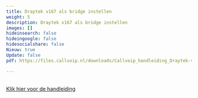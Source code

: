 ```yaml
---
title: Draytek v167 als bridge instellen
weight: 5
description: Draytek v167 als bridge instellen
images: []
hideinsearch: false
hideingoogle: false
hidesocialshare: false
Nieuw: true
Update: false
pdf: https://files.callvoip.nl/downloads/Callvoip_handleiding_Draytek-v167-Bridged-instellen.pdf

---
```

<br>
<a href="https://files.callvoip.nl/downloads/Callvoip_handleiding_Draytek-v167-Bridged-instellen.pdf" class="button" target="_blank">Klik hier voor de handleiding</a>

